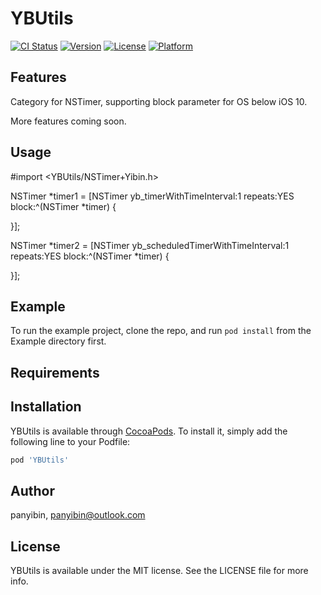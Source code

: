 # YBUtils

[![CI Status](http://img.shields.io/travis/panyibin/YBUtils.svg?style=flat)](https://travis-ci.org/panyibin/YBUtils)
[![Version](https://img.shields.io/cocoapods/v/YBUtils.svg?style=flat)](http://cocoapods.org/pods/YBUtils)
[![License](https://img.shields.io/cocoapods/l/YBUtils.svg?style=flat)](http://cocoapods.org/pods/YBUtils)
[![Platform](https://img.shields.io/cocoapods/p/YBUtils.svg?style=flat)](http://cocoapods.org/pods/YBUtils)

## Features
Category for NSTimer, supporting block parameter for OS below iOS 10.

More features coming soon.

## Usage

#import <YBUtils/NSTimer+Yibin.h>

NSTimer *timer1 = [NSTimer yb_timerWithTimeInterval:1 repeats:YES block:^(NSTimer *timer) {

}];

NSTimer *timer2 = [NSTimer yb_scheduledTimerWithTimeInterval:1 repeats:YES block:^(NSTimer *timer) {

}];

## Example

To run the example project, clone the repo, and run `pod install` from the Example directory first.

## Requirements

## Installation

YBUtils is available through [CocoaPods](http://cocoapods.org). To install
it, simply add the following line to your Podfile:

```ruby
pod 'YBUtils'
```

## Author

panyibin, panyibin@outlook.com

## License

YBUtils is available under the MIT license. See the LICENSE file for more info.

